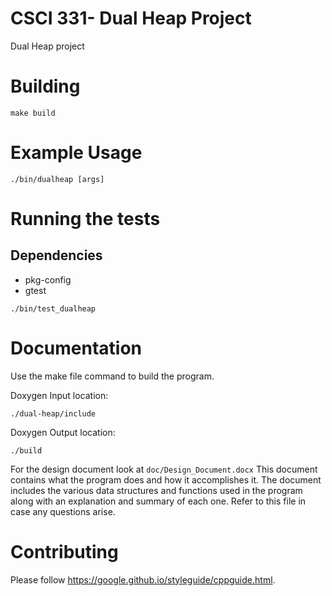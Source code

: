 # CSCI 331- Dual Heap Project

Dual Heap project

# Building

```
make build
```

# Example Usage

```
./bin/dualheap [args]
```

# Running the tests

## Dependencies

- pkg-config
- gtest

```
./bin/test_dualheap
```

# Documentation

Use the make file command to build the program.

Doxygen Input location:
```
./dual-heap/include
```
Doxygen Output location:
```
./build
```

For the design document look at `doc/Design_Document.docx` This document
contains what the program does and how it accomplishes it. The document includes
the various data structures and functions used in the program along with an
explanation and summary of each one. Refer to this file in case any questions
arise.

# Contributing

Please follow https://google.github.io/styleguide/cppguide.html.
